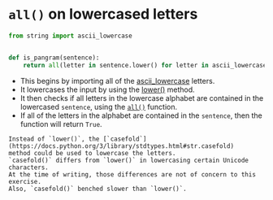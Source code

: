 # `all()` on lowercased letters

```python
from string import ascii_lowercase


def is_pangram(sentence):
    return all(letter in sentence.lower() for letter in ascii_lowercase)

```

- This begins by importing all of the [ascii_lowercase][ascii-lowercase] letters.
- It lowercases the input by using the [lower()][lower] method.
- It then checks if all letters in the lowercase alphabet are contained in the lowercased `sentence`,
using the [`all()`][all] function.
- If all of the letters in the alphabet are contained in the `sentence`, then the function will return `True`.

```exercism/note
Instead of `lower()`, the [`casefold`](https://docs.python.org/3/library/stdtypes.html#str.casefold)
method could be used to lowercase the letters.
`casefold()` differs from `lower()` in lowercasing certain Unicode characters.
At the time of writing, those differences are not of concern to this exercise.
Also, `casefold()` benched slower than `lower()`.
```

[ascii-lowercase]: https://docs.python.org/3/library/string.html#string.ascii_lowercase
[lower]: https://docs.python.org/3/library/stdtypes.html?#str.lower
[all]: https://docs.python.org/3/library/functions.html#all

